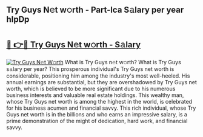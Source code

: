 ## Try Guys N𝚎t w𝚘rth - Part-lca S𝚊lary per year hIpDp

# <h2><a href="http://gc2nylm.nevu.top/?p=Try+Guys">🔗 👉🔴 Try Guys N𝚎t w𝚘rth - S𝚊lary</a></h2>

[![Try Guys N𝚎t W𝚘rth](https://i.imgur.com/Oavwk0R.jpeg)](http://gc2nylm.nevu.top/?p=Try+Guys)
What is Try Guys n𝚎t w𝚘rth? What is Try Guys s𝚊lary per year?
This prosperous individual's Try Guys net worth is considerable, positioning him among the industry's most well-heeled. His annual earnings are substantial, but they are overshadowed by Try Guys net worth, which is believed to be more significant due to his numerous business interests and valuable real estate holdings. This wealthy man, whose Try Guys net worth is among the highest in the world, is celebrated for his business acumen and financial savvy. This rich individual, whose Try Guys net worth is in the billions and who earns an impressive salary, is a prime demonstration of the might of dedication, hard work, and financial savvy.
